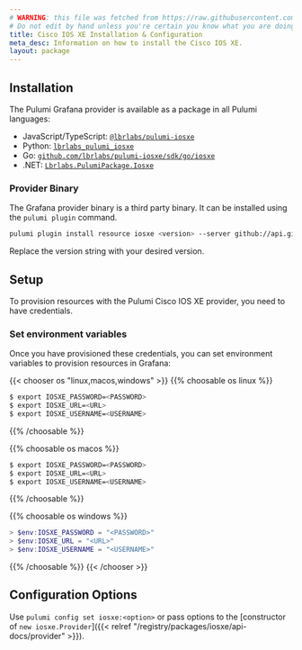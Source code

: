 ```yaml
---
# WARNING: this file was fetched from https://raw.githubusercontent.com/lbrlabs/pulumi-iosxe/v0.0.1/docs/installation-configuration.md
# Do not edit by hand unless you're certain you know what you are doing!
title: Cisco IOS XE Installation & Configuration
meta_desc: Information on how to install the Cisco IOS XE.
layout: package
---
```


## Installation

The Pulumi Grafana provider is available as a package in all Pulumi languages:

* JavaScript/TypeScript: [`@lbrlabs/pulumi-iosxe`](https://www.npmjs.com/package/@lbrlabs/pulumi-iosxe)
* Python: [`lbrlabs_pulumi_iosxe`](https://pypi.org/project/lbrlabs-pulumi-iosxe/)
* Go: [`github.com/lbrlabs/pulumi-iosxe/sdk/go/iosxe`](https://pkg.go.dev/github.com/lbrlabs/pulumi-iosxe/sdk)
* .NET: [`Lbrlabs.PulumiPackage.Iosxe`](https://www.nuget.org/packages/Lbrlabs.PulumiPackage.Iosxe)

### Provider Binary

The Grafana provider binary is a third party binary. It can be installed using the `pulumi plugin` command.

```bash
pulumi plugin install resource iosxe <version> --server github://api.github.com/lbrlabs
```

Replace the version string with your desired version.

## Setup

To provision resources with the Pulumi Cisco IOS XE provider, you need to have credentials. 

### Set environment variables

Once you have provisioned these credentials, you can set environment variables to provision resources in Grafana:

{{< chooser os "linux,macos,windows" >}}
{{% choosable os linux %}}

```bash
$ export IOSXE_PASSWORD=<PASSWORD>
$ export IOSXE_URL=<URL>
$ export IOSXE_USERNAME=<USERNAME>
```

{{% /choosable %}}

{{% choosable os macos %}}

```bash
$ export IOSXE_PASSWORD=<PASSWORD>
$ export IOSXE_URL=<URL>
$ export IOSXE_USERNAME=<USERNAME>
```

{{% /choosable %}}

{{% choosable os windows %}}

```powershell
> $env:IOSXE_PASSWORD = "<PASSWORD>"
> $env:IOSXE_URL = "<URL>"
> $env:IOSXE_USERNAME = "<USERNAME>"
```

{{% /choosable %}}
{{< /chooser >}}

## Configuration Options

Use `pulumi config set iosxe:<option>` or pass options to the [constructor of `new iosxe.Provider`]({{< relref "/registry/packages/iosxe/api-docs/provider" >}}).
